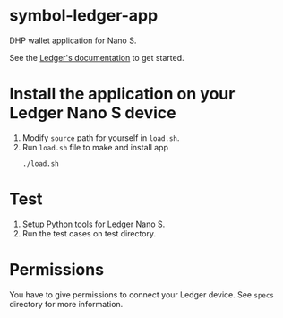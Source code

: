 # symbol-ledger-app
DHP wallet application for Nano S.

See the [Ledger's documentation](https://ledger.readthedocs.io/en/latest/) to get started.

# Install the application on your Ledger Nano S device
1. Modify `source` path for yourself in `load.sh`.
1. Run `load.sh` file to make and install app
    ```
    ./load.sh
    ```

# Test
1. Setup [Python tools](https://github.com/LedgerHQ/blue-loader-python) for Ledger Nano S.
1. Run the test cases on test directory.

# Permissions
You have to give permissions to connect your Ledger device. See `specs` directory for more information.
